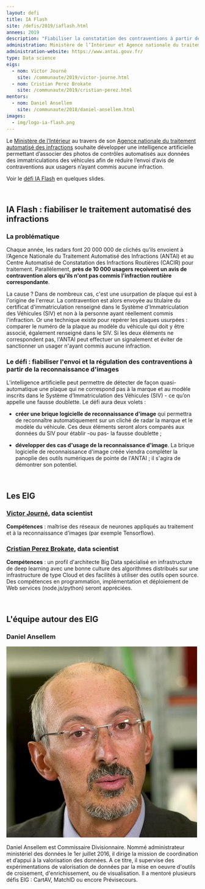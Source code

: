 ```yaml
---
layout: defi
title: IA Flash
site: /defis/2019/iaflash.html
annees: 2019
description: "Fiabiliser la constatation des contraventions à partir de la reconnaissance d’images"
administration: Ministère de l’Intérieur et Agence nationale du traitement automatisé des infractions (ANTAI)
administration-website: https://www.antai.gouv.fr/
type: Data science
eigs:
  - nom: Victor Journé
    site: /communaute/2019/victor-journe.html
  - nom: Cristian Perez Brokate
    site: /communaute/2019/cristian-perez.html
mentors:
  - nom: Daniel Ansellem
    site: /communaute/2018/daniel-ansellem.html
images: 
  - img/logo-ia-flash.png
---
```


Le [Ministère de l’Intérieur](https://www.interieur.gouv.fr/) au travers de son [Agence nationale du traitement automatisé des infractions](https://www.antai.gouv.fr/) souhaite développer une intelligence artificielle permettant d’associer des photos de contrôles automatisés aux données des immatriculations des véhicules afin de réduire l’envoi d’avis de contraventions aux usagers n’ayant commis aucune infraction.

Voir le [défi IA Flash](https://speakerdeck.com/eig2018/pitch-ia-flash-defi-eig3) en quelques slides.

<br/>

## IA Flash : fiabiliser le traitement automatisé des infractions

### La problématique

Chaque année, les radars font 20 000 000 de clichés qu’ils envoient à l’Agence Nationale du Traitement Automatisé des Infractions (ANTAI) et au Centre Automatisé de Constatation des Infractions Routières (CACIR) pour traitement. Parallèlement, **près de 10 000 usagers reçoivent un avis de contravention alors qu'ils n'ont pas commis l'infraction routière correspondante**.

La cause ? Dans de nombreux cas, c'est une usurpation de plaque qui est à l'origine de l'erreur. La contravention est alors envoyée au titulaire du certificat d'immatriculation renseigné dans le Système d'Immatriculation des Véhicules (SIV) et non à la personne ayant réellement commis l'infraction. Or une technique existe pour repérer les plaques usurpées : comparer le numéro de la plaque au modèle du véhicule qui doit y être associé, également renseigné dans le SIV. Si les deux éléments ne correspondent pas, l'ANTAI peut effectuer un signalement et éviter de sanctionner un usager n'ayant commis aucune infraction. 

### Le défi : fiabiliser l'envoi et la régulation des contraventions à partir de la reconnaissance d'images 

L’intelligence artificielle peut permettre de détecter de façon quasi-automatique une plaque qui ne correspond pas à la marque et au modèle inscrits dans le Système d’Immatriculation des Véhicules (SIV) - ce qu’on appelle une fausse doublette. Le défi aura deux volets :

* **créer une brique logicielle de reconnaissance d'image** qui permettra de reconnaître automatiquement sur un cliché de radar la marque et le modèle du véhicule. Ces deux éléments seront alors comparés aux données du SIV pour établir -ou pas- la fausse doublette ;

* **développer des cas d'usage de la reconnaissance d'image**. La brique logicielle de reconnaissance d'image créée viendra compléter la panoplie des outils numériques de pointe de l'ANTAI ; il s'agira de démontrer son potentiel. 

<br/>

## Les EIG 

### [Victor Journé](/communaute/2019/victor-journe.html), data scientist

**Compétences** : maîtrise des réseaux de neurones appliqués au traitement et à la reconnaissance d’images (par exemple Tensorflow).

### [Cristian Perez Brokate](/communaute/2019/cristian-perez.html), data scientist

**Compétences** : un profil d'architecte Big Data spécialisé en infrastructure de deep learning avec une bonne culture des algorithmes distribués sur une infrastructure de type Cloud et des facilités à utiliser des outils open source. Des compétences en programmation, implémentation et déploiement de Web services (node.js/python) seront appréciées.

<br/>

## L'équipe autour des EIG

### Daniel Ansellem

![Daniel Ansellem](/img/communaute/Daniel-Ansellem-2.png)

Daniel Ansellem est Commissaire Divisionnaire. Nommé administrateur
ministériel des données le 1er juillet 2016, il dirige la mission de
coordination et d’appui à la valorisation des données. A ce titre, il
supervise des expérimentations de valorisation de données par la mise
en oeuvre d'outils de croisement, d'enrichissement, ou de
visualisation. Il a mentoré plusieurs défis EIG : CartAV, MatchID ou
encore Prévisecours.
